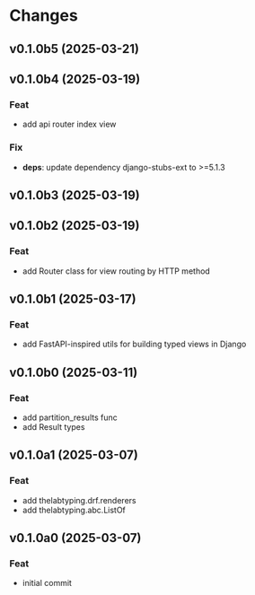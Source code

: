 # Changes

## v0.1.0b5 (2025-03-21)

## v0.1.0b4 (2025-03-19)

### Feat

- add api router index view

### Fix

- **deps**: update dependency django-stubs-ext to >=5.1.3

## v0.1.0b3 (2025-03-19)

## v0.1.0b2 (2025-03-19)

### Feat

- add Router class for view routing by HTTP method

## v0.1.0b1 (2025-03-17)

### Feat

- add FastAPI-inspired utils for building typed views in Django

## v0.1.0b0 (2025-03-11)

### Feat

- add partition_results func
- add Result types

## v0.1.0a1 (2025-03-07)

### Feat

- add thelabtyping.drf.renderers
- add thelabtyping.abc.ListOf

## v0.1.0a0 (2025-03-07)

### Feat

- initial commit
